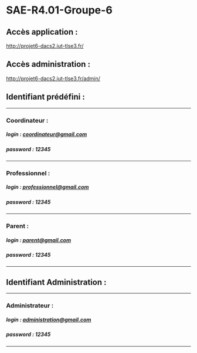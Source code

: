# SAE-R4.01-Groupe-6

## Accès application :

http://projet6-dacs2.iut-tlse3.fr/

## Accès administration :

http://projet6-dacs2.iut-tlse3.fr/admin/

## Identifiant prédéfini :

-----------------

### Coordinateur :

##### **login** : coordinateur@gmail.com
##### **password** : 12345

-----------------

### Professionnel :

##### **login** : professionnel@gmail.com
##### **password** : 12345

-----------------

### Parent :

##### login : parent@gmail.com
##### password : 12345

-----------------

## Identifiant Administration :

-----------------

### Administrateur :

##### login : administration@gmail.com
##### password : 12345

-----------------
